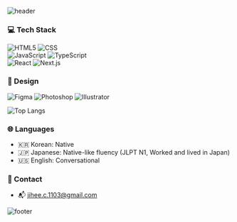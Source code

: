 ![header](https://capsule-render.vercel.app/api?type=waving&fontSize=48&fontColor=ffffff&descAlignY=50&descAlign=60&color=92A8D1&height=200&section=header&fontAlignY=35&fontAlign=75&text=JIHEE's%20GitHub)

### 💻 Tech Stack  
![HTML5](https://img.shields.io/badge/HTML5-E34F26?style=for-the-badge&logo=html5&logoColor=white)  ![CSS](https://img.shields.io/badge/CSS-663399?style=for-the-badge&logo=css&logoColor=white)  
![JavaScript](https://img.shields.io/badge/JavaScript-F7DF1E?style=for-the-badge&logo=javascript&logoColor=black)  ![TypeScript](https://img.shields.io/badge/TypeScript-3178C6?style=for-the-badge&logo=typescript&logoColor=white)  
![React](https://img.shields.io/badge/React-61DAFB?style=for-the-badge&logo=react&logoColor=black)  ![Next.js](https://img.shields.io/badge/Next.js-000000?style=for-the-badge&logo=nextdotjs&logoColor=white)  

### 🎨 Design  
![Figma](https://img.shields.io/badge/Figma-F24E1E?style=for-the-badge&logo=figma&logoColor=white)  ![Photoshop](https://img.shields.io/badge/Photoshop-2fa3f7?style=for-the-badge&logo=adobephotoshop&logoColor=white)  ![Illustrator](https://img.shields.io/badge/Illustrator-ff9a00?style=for-the-badge&logo=adobeillustrator&logoColor=white)



<!--[![Anurag's GitHub stats](https://github-readme-stats.vercel.app/api?username=jihee1103)](https://github.com/anuraghazra/github-readme-stats)-->

![Top Langs](https://github-readme-stats.vercel.app/api/top-langs/?username=jihee1103&layout=compact&theme=shadow_blue)


### 🌐 Languages
- 🇰🇷 Korean: Native  
- 🇯🇵 Japanese: Native-like fluency (JLPT N1, Worked and lived in Japan)  
- 🇺🇸 English: Conversational

<!-- - 📒 [Portfolio](https://your-portfolio-link.com)  이력서도 붙여넣기 -->
### 🔗 Contact
- 📬 jihee.c.1103@gmail.com


![footer](https://capsule-render.vercel.app/api?type=waving&fontSize=48&descAlignY=50&descAlign=60&color=92A8D1&height=200&section=footer)

<!--
**jihee1103/jihee1103** is a ✨ _special_ ✨ repository because its `README.md` (this file) appears on your GitHub profile.

Here are some ideas to get you started:

- 🔭 I’m currently working on ...
- 🌱 I’m currently learning ...
- 👯 I’m looking to collaborate on ...
- 🤔 I’m looking for help with ...
- 💬 Ask me about ...
- 📫 How to reach me: ...
- 😄 Pronouns: ...
- ⚡ Fun fact: ...
-->
